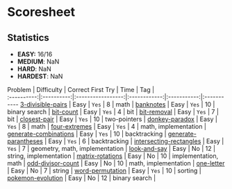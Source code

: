 # Scoresheet

## Statistics

- **EASY:** 16/16
- **MEDIUM**: NaN
- **HARD**: NaN
- **HARDEST**: NaN

Problem     | Difficulty | Correct First Try | Time | Tag |		
:----------:|:----------:|:-----------------:|:------------:|:-----------:|:-----------
[3-divisible-pairs](https://csacademy.com/contest/interview-archive/#task/3-divisible-pairs/) | Easy | `Yes` | 8 | math |
[banknotes](https://csacademy.com/contest/interview-archive/#task/banknotes/) | Easy | `Yes` | 10 | binary search |
[bit-count](https://csacademy.com/contest/interview-archive/#task/bit-count/) | Easy | `Yes` | 4 | bit |
[bit-removal](https://csacademy.com/contest/interview-archive/#task/bit-removal/) | Easy | `Yes` | 7 | bit |
[closest-pair](https://csacademy.com/contest/interview-archive/#task/closest-pair/) | Easy | `Yes` | 10 | two-pointers |
[donkey-paradox](https://csacademy.com/contest/interview-archive/#task/donkey-paradox/) | Easy | `Yes` | 8 | math |
[four-extremes](https://csacademy.com/contest/interview-archive/#task/four-x-tremes/) | Easy | `Yes` | 4 | math, implementation |
[generate-combinations](https://csacademy.com/contest/interview-archive/#task/generate-combinations/) | Easy | `Yes` | 10 | backtracking |
[generate-parantheses](https://csacademy.com/contest/interview-archive/#task/generate-parentheses/) | Easy | `Yes` | 6 | backtracking |
[intersecting-rectangles](https://csacademy.com/contest/interview-archive/#task/intersecting-rectangles/) | Easy | `Yes` | 7 | geometry, math, implementation |
[look-and-say](https://csacademy.com/contest/interview-archive/#task/look-and-say/) | Easy | No | 12 | string, implementation |
[matrix-rotations](https://csacademy.com/contest/interview-archive/#task/matrix_rotations/) | Easy | No | 10 | implementation, math |
[odd-divisor-count](https://csacademy.com/contest/interview-archive/#task/odd-divisor-count/) | Easy | No | 10 | math, implementation |
[one-letter](https://csacademy.com/contest/interview-archive/#task/one_letter/) | Easy | No | 7 | string |
[word-permutation](https://csacademy.com/contest/interview-archive/#task/word_permutation/) | Easy | `Yes` | 10 | sorting |
[pokemon-evolution](https://csacademy.com/contest/interview-archive/#task/pokemon-evolution/) | Easy | No | 12 | binary search |





